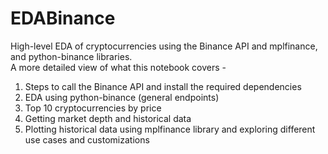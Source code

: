 # EDABinance
High-level EDA of cryptocurrencies using the Binance API and mplfinance, and python-binance libraries.   
A more detailed view of what this notebook covers -
1. Steps to call the Binance API and install the required dependencies
2. EDA using python-binance (general endpoints)
3. Top 10 cryptocurrencies by price
4. Getting market depth and historical data 
5. Plotting historical data using mplfinance library and exploring different use cases and customizations
